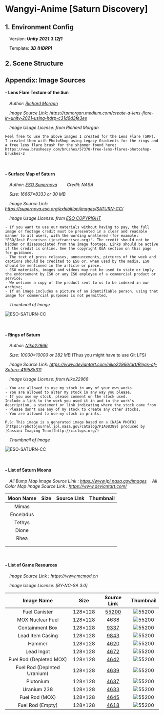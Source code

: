 # Wangyi-Anime [Saturn Discovery]



## 1. Environment Config

&emsp;Version: ***Unity 2021.3.12f1*** 

&emsp;Template: ***3D (HDRP)***



## 2. Scene Structure



## Appendix: Image Sources

#### - **Lens Flare Texture of the Sun**
&emsp;*Author: [Richard Morgan](https://rpmorgan.medium.com/)*

&emsp;*Image Source Link: https://rpmorgan.medium.com/create-a-lens-flare-in-unity-2021-using-hdrp-c31d6d3fe3ee*

&emsp;*Image Usage License: from Richard Morgan*

```
Feel free to use the above images I created for the Lens Flare (SRP). I created them with PhotoShop using Legacy Gradients for the rings and a free lens flare brush for the shimmer found here:
https://www.brusheezy.com/brushes/57378-free-lens-flares-photoshop-brushes-2
```

<br />

#### - **Surface Map of Saturn**

&emsp;*Author: [ESO Supernova](https://supernova.eso.org/exhibition/images/SATURN-CC/)* &emsp;&emsp;*Credit: NASA*

&emsp;*Size: 16667×8333 or 30 MB*

&emsp;*Image Source Link: https://supernova.eso.org/exhibition/images/SATURN-CC/*

&emsp;*Image Usage License:	from [ESO COPYRIGHT](https://www.eso.org/public/outreach/copyright/)*

```
- If you want to use our materials without having to pay, the full image or footage credit must be presented in a clear and readable manner to all users, with the wording unaltered (for example: "ESO/José Francisco (josefrancisco.org)". The credit should not be hidden or disassociated from the image footage. Links should be active if the credit is online. See the copyright Q&A section on this page for guidance.
- The text of press releases, announcements, pictures of the week and captions should be credited to ESO or, when used by the media, ESO should be mentioned in the article or piece. 
- ESO materials, images and videos may not be used to state or imply the endorsement by ESO or any ESO employee of a commercial product or service;
- We welcome a copy of the product sent to us to be indexed in our archive;
- If an image includes a picture of an identifiable person, using that image for commercial purposes is not permitted.
```

*&emsp;Thumbnail of Image*

![ESO-SATURN-CC](./README/ESO-SATURN-CC.jpg)

<br />

#### - **Rings of Saturn**

&emsp;*Author*: *[Niko22966](https://www.deviantart.com/niko22966)* 

&emsp;*Size: 10000×10000 or 382 MB* (Thus you might have to use Git LFS)

&emsp;*Image Source Link: https://www.deviantart.com/niko22966/art/Rings-of-Saturn-419585311*

&emsp;*Image Usage License:	from Niko22966*

```
- You are allowed to use my stock in any of your own works.
- You are allowed to alter my stock in any way you please.
- If you use my stock, please comment on the stock used.
Include a link to the work you used it in and in the work's description, a statement or link indicating where the stock came from.
- Please don't use any of my stock to create any other stocks.
- You are allowed to use my stock in prints.

P.S: This image is a generated image based on a [NASA PHOTO](https://photojournal.jpl.nasa.gov/catalog/PIA08389) produced by [Cassini Imaging Team](http://ciclops.org/)
```

&emsp;*Thumbnail of Image*

![ESO-SATURN-CC](./README/Niko22966-Saturn-Ring.jpg)


<br />

#### - **List of Saturn Moons**

&emsp;*All Bump Map Image Source Link : https://www.jpl.nasa.gov/images*
&emsp;*All Color Map Image Source Link : https://www.deviantart.com/*

| Moon Name | Size | Source Link | Thumbnail |
| :-------: | :--: | :---------: | :-------: |
|   Mimas   |      |             |           |
| Enceladus |      |             |           |
|  Tethys   |      |             |           |
|   Dione   |      |             |           |
|   Rhea    |      |             |           |
|           |      |             |           |
|           |      |             |           |



<br />

#### - **List of Game Resources**

&emsp;*Image Source Link : https://www.mcmod.cn*

&emsp;*Image Usage License: [BY-NC-SA 3.0]*


|         Image Name          |  Size   |                  Source Link                  |          Thumbnail           |
| :-------------------------: | :-----: | :-------------------------------------------: | :--------------------------: |
|        Fuel Canister        | 128×128 | [55200](https://www.mcmod.cn/item/55200.html) | ![55200](./README/55200.png) |
|      MOX Nuclear Fuel       | 128×128 |  [4638](https://www.mcmod.cn/item/4638.html)  | ![55200](./README/4638.png) |
|       Containment Box       | 128×128 |  [9337](https://www.mcmod.cn/item/9337.html)  | ![55200](./README/9337.png) |
|      Lead Item Casing       | 128×128 |  [9843](https://www.mcmod.cn/item/9843.html)  | ![55200](./README/9843.png) |
|           Hammer            | 128×128 |  [4620](https://www.mcmod.cn/item/4620.html)  | ![55200](./README/4620.png) |
|         Lead Ingot          | 128×128 |  [4672](https://www.mcmod.cn/item/4672.html)  | ![55200](./README/4672.png) |
|   Fuel Rod (Depleted MOX)   | 128×128 |  [4642](https://www.mcmod.cn/item/4642.html)  | ![55200](./README/4642.png) |
| Fuel Rod (Depleted Uranium) | 128×128 | [4639](https://www.mcmod.cn/item/4639.html) | ![55200](./README/4639.png) |
|          Plutonium          | 128×128 | [4637](https://www.mcmod.cn/item/4637.html) | ![55200](./README/4637.png) |
|         Uranium 238         | 128×128 | [4633](https://www.mcmod.cn/item/4633.html) | ![55200](./README/4633.png) |
|       Fuel Rod (MOX)        | 128×128 | [4645](https://www.mcmod.cn/item/4645.html) | ![55200](./README/4645.png) |
|      Fuel Rod (Empty)       | 128×128 | [4618](https://www.mcmod.cn/item/4618.html) | ![55200](./README/4618.png) |